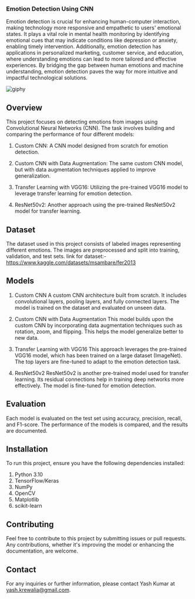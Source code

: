 ### Emotion Detection Using CNN
Emotion detection is crucial for enhancing human-computer interaction, making technology more responsive and empathetic to users' emotional states. It plays a vital role in mental health monitoring by identifying emotional cues that may indicate conditions like depression or anxiety, enabling timely intervention. Additionally, emotion detection has applications in personalized marketing, customer service, and education, where understanding emotions can lead to more tailored and effective experiences. By bridging the gap between human emotions and machine understanding, emotion detection paves the way for more intuitive and impactful technological solutions.

![giphy](https://drive.google.com/file/d/1T9jB9OZYvR0nyg20pPIBxhQ-Nymbd8oR/view?usp=sharing)

## Overview
This project focuses on detecting emotions from images using Convolutional Neural Networks (CNN). The task involves building and comparing the performance of four different models:

1. Custom CNN: A CNN model designed from scratch for emotion detection.

2. Custom CNN with Data Augmentation: The same custom CNN model, but with data augmentation techniques applied to improve generalization.

3. Transfer Learning with VGG16: Utilizing the pre-trained VGG16 model to leverage transfer learning for emotion detection.

4. ResNet50v2: Another approach using the pre-trained ResNet50v2 model for transfer learning.

## Dataset
The dataset used in this project consists of labeled images representing different emotions. The images are preprocessed and split into training, validation, and test sets.
link for dataset:- https://www.kaggle.com/datasets/msambare/fer2013

## Models
1. Custom CNN
A custom CNN architecture built from scratch. It includes convolutional layers, pooling layers, and fully connected layers. The model is trained on the dataset and evaluated on unseen data.

2. Custom CNN with Data Augmentation
This model builds upon the custom CNN by incorporating data augmentation techniques such as rotation, zoom, and flipping. This helps the model generalize better to new data.

3. Transfer Learning with VGG16
This approach leverages the pre-trained VGG16 model, which has been trained on a large dataset (ImageNet). The top layers are fine-tuned to adapt to the emotion detection task.

4. ResNet50v2
ResNet50v2 is another pre-trained model used for transfer learning. Its residual connections help in training deep networks more effectively. The model is fine-tuned for emotion detection.

## Evaluation
Each model is evaluated on the test set using accuracy, precision, recall, and F1-score. The performance of the models is compared, and the results are documented.

## Installation
To run this project, ensure you have the following dependencies installed:

1. Python 3.10
2. TensorFlow/Keras
3. NumPy
4. OpenCV
5. Matplotlib
6. scikit-learn

## Contributing
Feel free to contribute to this project by submitting issues or pull requests. Any contributions, whether it's improving the model or enhancing the documentation, are welcome.

## Contact
For any inquiries or further information, please contact Yash Kumar at yash.krewalia@gmail.com.
